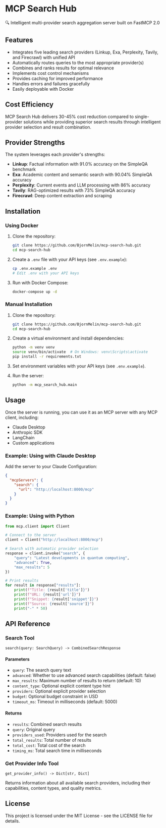 # MCP Search Hub

🔍 Intelligent multi-provider search aggregation server built on FastMCP 2.0

## Features

- Integrates five leading search providers (Linkup, Exa, Perplexity, Tavily, and Firecrawl) with unified API
- Automatically routes queries to the most appropriate provider(s)
- Combines and ranks results for optimal relevance
- Implements cost control mechanisms
- Provides caching for improved performance
- Handles errors and failures gracefully
- Easily deployable with Docker

## Cost Efficiency

MCP Search Hub delivers 30-45% cost reduction compared to single-provider solutions while providing superior search results through intelligent provider selection and result combination.

## Provider Strengths

The system leverages each provider's strengths:

- **Linkup**: Factual information with 91.0% accuracy on the SimpleQA benchmark
- **Exa**: Academic content and semantic search with 90.04% SimpleQA accuracy
- **Perplexity**: Current events and LLM processing with 86% accuracy
- **Tavily**: RAG-optimized results with 73% SimpleQA accuracy
- **Firecrawl**: Deep content extraction and scraping

## Installation

### Using Docker

1. Clone the repository:

   ```bash
   git clone https://github.com/BjornMelin/mcp-search-hub.git
   cd mcp-search-hub
   ```

2. Create a `.env` file with your API keys (see `.env.example`):

   ```bash
   cp .env.example .env
   # Edit .env with your API keys
   ```

3. Run with Docker Compose:

   ```bash
   docker-compose up -d
   ```

### Manual Installation

1. Clone the repository:

   ```bash
   git clone https://github.com/BjornMelin/mcp-search-hub.git
   cd mcp-search-hub
   ```

2. Create a virtual environment and install dependencies:

   ```bash
   python -m venv venv
   source venv/bin/activate  # On Windows: venv\Scripts\activate
   pip install -r requirements.txt
   ```

3. Set environment variables with your API keys (see `.env.example`).

4. Run the server:

   ```bash
   python -m mcp_search_hub.main
   ```

## Usage

Once the server is running, you can use it as an MCP server with any MCP client, including:

- Claude Desktop
- Anthropic SDK
- LangChain
- Custom applications

### Example: Using with Claude Desktop

Add the server to your Claude Configuration:

```json
{
  "mcpServers": {
    "search": {
      "url": "http://localhost:8000/mcp"
    }
  }
}
```

### Example: Using with Python

```python
from mcp.client import Client

# Connect to the server
client = Client("http://localhost:8000/mcp")

# Search with automatic provider selection
response = client.invoke("search", {
    "query": "Latest developments in quantum computing",
    "advanced": True,
    "max_results": 5
})

# Print results
for result in response["results"]:
    print(f"Title: {result['title']}")
    print(f"URL: {result['url']}")
    print(f"Snippet: {result['snippet']}")
    print(f"Source: {result['source']}")
    print("-" * 50)
```

## API Reference

### Search Tool

```plaintext
search(query: SearchQuery) -> CombinedSearchResponse
```

#### Parameters

- `query`: The search query text
- `advanced`: Whether to use advanced search capabilities (default: false)
- `max_results`: Maximum number of results to return (default: 10)
- `content_type`: Optional explicit content type hint
- `providers`: Optional explicit provider selection
- `budget`: Optional budget constraint in USD
- `timeout_ms`: Timeout in milliseconds (default: 5000)

#### Returns

- `results`: Combined search results
- `query`: Original query
- `providers_used`: Providers used for the search
- `total_results`: Total number of results
- `total_cost`: Total cost of the search
- `timing_ms`: Total search time in milliseconds

### Get Provider Info Tool

```plaintext
get_provider_info() -> Dict[str, Dict]
```

Returns information about all available search providers, including their capabilities, content types, and quality metrics.

## License

This project is licensed under the MIT License - see the LICENSE file for details.

